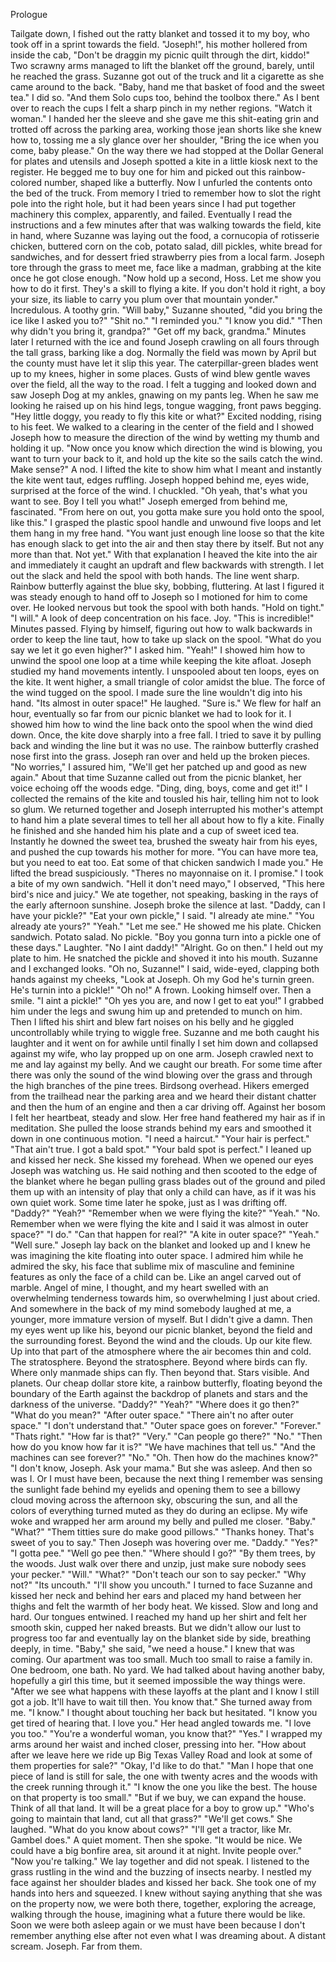  
Prologue

  Tailgate down, I fished out the ratty blanket and tossed it to my boy, who took off in a sprint towards the field.
  "Joseph!", his mother hollered from inside the cab, "Don't be draggin my picnic quilt through the dirt, kiddo!"
	Two scrawny arms managed to lift the blanket off the ground, barely, until he reached the grass. 
	Suzanne got out of the truck and lit a cigarette as she came around to the back.
	"Baby, hand me that basket of food and the sweet tea." 
	I did so.
	"And them Solo cups too, behind the toolbox there."
	As I bent over to reach the cups I felt a sharp pinch in my nether regions.
	"Watch it woman." 
	I handed her the sleeve and she gave me this shit-eating grin and trotted off across the parking area, working those jean shorts like she knew how to, tossing me a sly glance over her shoulder, "Bring the ice when you come, baby please."
	On the way there we had stopped at the Dollar General for plates and utensils and Joseph spotted a kite in a little kiosk next to the register. He begged me to buy one for him and picked out this rainbow-colored number, shaped like a butterfly. Now I unfurled the contents onto the bed of the truck. From memory I tried to remember how to slot the right pole into the right hole, but it had been years since I had put together machinery this complex, apparently, and failed. Eventually I read the instructions and a few minutes after that was walking towards the field, kite in hand, where Suzanne was laying out the food, a cornucopia of rotisserie chicken, buttered corn on the cob, potato salad, dill pickles, white bread for sandwiches, and for dessert fried strawberry pies from a local farm.
	Joseph tore through the grass to meet me, face like a madman, grabbing at the kite once he got close enough.
	"Now hold up a second, Hoss. Let me show you how to do it first. They's a skill to flying a kite. If you don't hold it right, a boy your size, its liable to carry you plum over that mountain yonder."
	Incredulous. A toothy grin.
	"Will baby," Suzanne shouted, "did you bring the ice like I asked you to?"
	"Shit no."
	"I reminded you."
	"I know you did."
	"Then why didn't you bring it, grandpa?"
	"Get off my back, grandma."
	Minutes later I returned with the ice and found Joseph crawling on all fours through the tall grass, barking like a dog. Normally the field was mown by April but the county must have let it slip this year. The caterpillar-green blades went up to my knees, higher in some places. Gusts of wind blew gentle waves over the field, all the way to the road.
	I felt a tugging and looked down and saw Joseph Dog at my ankles, gnawing on my pants leg. When he saw me looking he raised up on his hind legs, tongue wagging, front paws begging.
	"Hey little doggy, you ready to fly this kite or what?"
	Excited nodding, rising to his feet.
	We walked to a clearing in the center of the field and I showed Joseph how to measure the direction of the wind by wetting my thumb and holding it up.
	"Now once you know which direction the wind is blowing, you want to turn your back to it, and hold up the kite so the sails catch the wind. Make sense?"
	A nod.
	I lifted the kite to show him what I meant and instantly the kite went taut, edges ruffling. Joseph hopped behind me, eyes wide, surprised at the force of the wind. I chuckled.
	"Oh yeah, that's what you want to see. Boy I tell you what!"
	Joseph emerged from behind me, fascinated.
	"From here on out, you gotta make sure you hold onto the spool, like this."
	I grasped the plastic spool handle and unwound five loops and let them hang in my free hand.
	"You want just enough line loose so that the kite has enough slack to get into the air and then stay there by itself. But not any more than that. Not yet."
	With that explanation I heaved the kite into the air and immediately it caught an updraft and flew backwards with strength. I let out the slack and held the spool with both hands. The line went sharp.
	Rainbow butterfly against the blue sky, bobbing, fluttering.
	At last I figured it was steady enough to hand off to Joseph so I motioned for him to come over. He looked nervous but took the spool with both hands.
	"Hold on tight."
	"I will."
	A look of deep concentration on his face. Joy.
	"This is incredible!"
	Minutes passed. Flying by himself, figuring out how to walk backwards in order to keep the line taut, how to take up slack on the spool.
	"What do you say we let it go even higher?" I asked him.
	"Yeah!"
	I showed him how to unwind the spool one loop at a time while keeping the kite afloat. Joseph studied my hand movements intently. I unspooled about ten loops, eyes on the kite. It went higher, a small triangle of color amidst the blue. The force of the wind tugged on the spool. I made sure the line wouldn't dig into his hand.
	"Its almost in outer space!"
	He laughed.
	"Sure is."
	We flew for half an hour, eventually so far from our picnic blanket we had to look for it. I showed him how to wind the line back onto the spool when the wind died down. Once, the kite dove sharply into a free fall. I tried to save it by pulling back and  winding the line but it was no use. The rainbow butterfly crashed nose first into the grass. Joseph ran over and held up the broken pieces.
	"No worries," I assured him, "We'll get her patched up and good as new again."
	About that time Suzanne called out from the picnic blanket, her voice echoing off the woods edge.
	"Ding, ding, boys, come and get it!"
	I collected the remains of the kite and tousled his hair, telling him not to look so glum. We returned together and Joseph interrupted his mother's attempt to hand him a plate several times to tell her all about how to fly a kite. Finally he finished and she handed him his plate and a cup of sweet iced tea. Instantly he downed the sweet tea, brushed the sweaty hair from his eyes, and pushed the cup towards his mother for more.
	"You can have more tea, but you need to eat too. Eat some of that chicken sandwich I made you."
	He lifted the bread suspiciously.
	"Theres no mayonnaise on it. I promise."
	I took a bite of my own sandwich.
	"Hell it don't need mayo," I observed, "This here bird's nice and juicy."
	We ate together, not speaking, basking in the rays of the early afternoon sunshine. Joseph broke the silence at last.
	"Daddy, can I have your pickle?"
	"Eat your own pickle," I said.
	"I already ate mine."
	"You already ate yours?"
	"Yeah."
	"Let me see."
	He showed me his plate. Chicken sandwich. Potato salad. No pickle.
	"Boy you gonna turn into a pickle one of these days."
	Laughter.
	"No I aint daddy!"
	"Alright. Go on then."
	I held out my plate to him. He snatched the pickle and shoved it into his mouth. Suzanne and I exchanged looks.
	"Oh no, Suzanne!" I said, wide-eyed, clapping both hands against my cheeks, "Look at Joseph. Oh my God he's turnin green. He's turnin into a pickle!"
	"Oh no!"
	A frown. Looking himself over. Then a smile.
	"I aint a pickle!"
	"Oh yes you are, and now I get to eat you!"
	I grabbed him under the legs and swung him up and pretended to munch on him. Then I lifted his shirt and blew fart noises on his belly and he giggled uncontrollably while trying to wiggle free. Suzanne and me both caught his laughter and it went on for awhile until finally I set him down and collapsed against my wife, who lay propped up on one arm. Joseph crawled next to me and lay against my belly. And we caught our breath.
	For some time after there was only the sound of the wind blowing over the grass and through the high branches of the pine trees. Birdsong overhead. Hikers emerged from the trailhead near the parking area and we heard their distant chatter and then the hum of an engine and then a car driving off. Against her bosom I felt her heartbeat, steady and slow. Her free hand feathered my hair as if in meditation. She pulled the loose strands behind my ears and smoothed it down in one continuous motion.
	"I need a haircut."
	"Your hair is perfect."
	"That ain't true. I got a bald spot."
	"Your bald spot is perfect."
	I leaned up and kissed her neck. She kissed my forehead. When we opened our eyes Joseph was watching us. He said nothing and then scooted to the edge of the blanket where he began pulling grass blades out of the ground and piled them up with an intensity of play that only a child can have, as if it was his own quiet work. Some time later he spoke, just as I was drifting off.
	"Daddy?"
	"Yeah?"
	"Remember when we were flying the kite?"
	"Yeah."
	"No. Remember when we were flying the kite and I said it was almost in outer space?"
	"I do."
	"Can that happen for real?"
	"A kite in outer space?"
	"Yeah."
	"Well sure."
	Joseph lay back on the blanket and looked up and I knew he was imagining the kite floating into outer space. I admired him while he admired the sky, his face that sublime mix of masculine and feminine features as only the face of a child can be. Like an angel carved out of marble. Angel of mine, I thought, and my heart swelled with an overwhelming tenderness towards him, so overwhelming I just about cried. And somewhere in the back of my mind somebody laughed at me, a younger, more immature version of myself. But I didn't give a damn. Then my eyes went up like his, beyond our picnic blanket, beyond the field and the surrounding forest. Beyond the wind and the clouds. Up our kite flew. Up into that part of the atmosphere where the air becomes thin and cold. The stratosphere. Beyond the stratosphere. Beyond where birds can fly. Where only manmade ships can fly. Then beyond that. Stars visible. And planets. Our cheap dollar store kite, a rainbow butterfly, floating beyond the boundary of the Earth against the backdrop of planets and stars and the darkness of the universe.
	"Daddy?"
	"Yeah?"
	"Where does it go then?"
	"What do you mean?"
	"After outer space."
	"There ain't no after outer space."
	"I don't understand that."
	"Outer space goes on forever."
	"Forever."
	"Thats right."
	"How far is that?"
	"Very."
	"Can people go there?"
	"No."
	"Then how do you know how far it is?"
	"We have machines that tell us."
	"And the machines can see forever?"
	"No."
	"Oh. Then how do the machines know?"
	"I don't know, Joseph. Ask your mama."
	But she was asleep. And then so was I. Or I must have been, because the next thing I remember was sensing the sunlight fade behind my eyelids and opening them to see a billowy cloud moving across the afternoon sky, obscuring the sun, and all the colors of everything turned muted as they do during an eclipse.
	My wife woke and wrapped her arm around my belly and pulled me closer.
	"Baby."
	"What?"
  "Them titties sure do make good pillows."
  "Thanks honey. That's sweet of you to say."
	Then Joseph was hovering over me.
  "Daddy."
  "Yes?"
  "I gotta pee."
  "Well go pee then."
  "Where should I go?"
  "By them trees, by the woods. Just walk over there and unzip, just make sure nobody sees your pecker."
  "Will."
  "What?"
  "Don't teach our son to say pecker."
	"Why not?"
	"Its uncouth."
	"I'll show you uncouth."
	I turned to face Suzanne and kissed her neck and behind her ears and placed my hand between her thighs and felt the warmth of her body heat. We kissed. Slow and long and hard. Our tongues entwined. I reached my hand up her shirt and felt her smooth skin, cupped her naked breasts. But we didn't allow our lust to progress too far and eventually lay on the blanket side by side, breathing deeply, in time.
	"Baby," she said, "we need a house."
	I knew that was coming. Our apartment was too small. Much too small to raise a family in. One bedroom, one bath. No yard. We had talked about having another baby, hopefully a girl this time, but it seemed impossible the way things were.
  "After we see what happens with these layoffs at the plant and I know I still got a job. It'll have to wait till then. You know that."
	She turned away from me.
	"I know."
	I thought about touching her back but hesitated.
	"I know you get tired of hearing that. I love you."
	Her head angled towards me.
	"I love you too."
	"You're a wonderful woman, you know that?"
	"Yes."
	I wrapped my arms around her waist and inched closer, pressing into her.
	"How about after we leave here we ride up Big Texas Valley Road and look at some of them properties for sale?"
	"Okay, I'd like to do that."
	"Man I hope that one piece of land is still for sale, the one with twenty acres and the woods with the creek running through it."
	"I know the one you like the best. The house on that property is too small."
	"But if we buy, we can expand the house. Think of all that land. It will be a great place for a boy to grow up."
	"Who's going to maintain that land, cut all that grass?"
	"We'll get cows."
	She laughed.
	"What do you know about cows?"
	"I'll get a tractor, like Mr. Gambel does."
	A quiet moment. Then she spoke.
	"It would be nice. We could have a big bonfire area, sit around it at night. Invite people over."
	"Now you're talking."
	We lay together and did not speak. I listened to the grass rustling in the wind and the buzzing of insects nearby. I nestled my face against her shoulder blades and kissed her back. She took one of my hands into hers and squeezed. I knew without saying anything that she was on the property now, we were both there, together, exploring the acreage, walking through the house, imagining what a future there would be like. Soon we were both asleep again or we must have been because I don't remember anything else after not even what I was dreaming about.
	A distant scream. Joseph. Far from them.